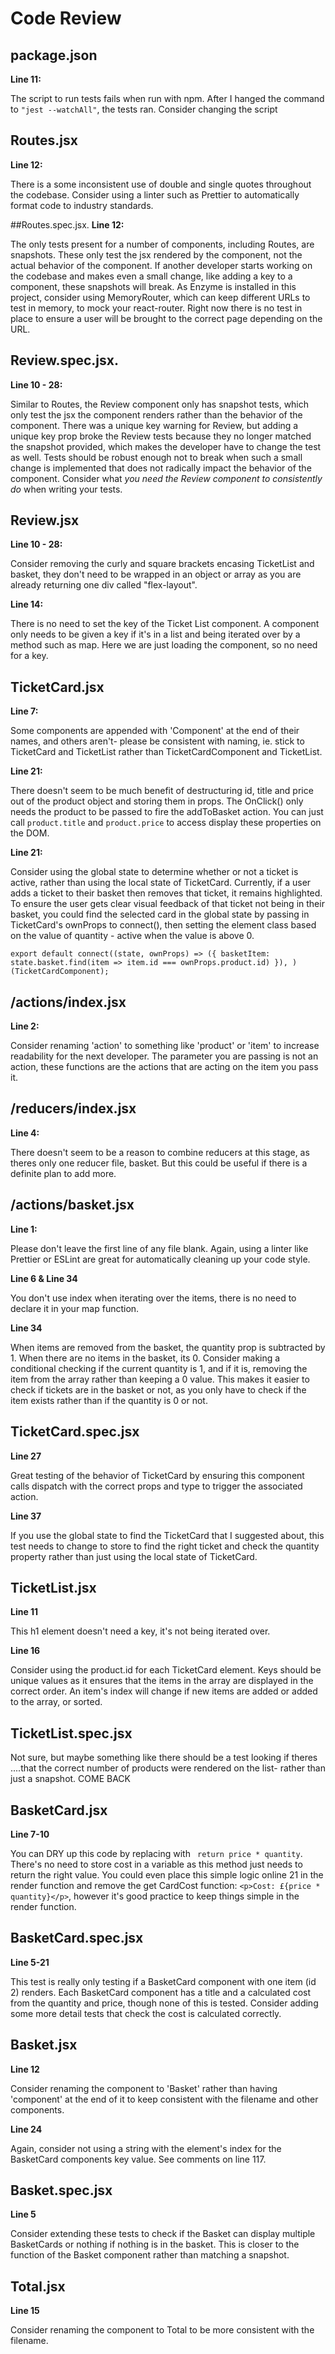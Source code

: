 # Code Review

## package.json
**Line 11:**


The script to run tests fails when run with npm. After I hanged the command to `"jest --watchAll"`, the tests ran. Consider changing the script


## Routes.jsx
**Line 12:** 


There is a some inconsistent use of double and single quotes throughout the codebase. Consider using a linter such as Prettier to automatically format code to industry standards.

##Routes.spec.jsx.
**Line 12:**


The only tests present for a number of components, including Routes, are snapshots. These only test the jsx rendered by the component, not the actual behavior of the component. If another developer starts working on the codebase and makes even a small change, like adding a key to a component, these snapshots will break. As Enzyme is installed in this project, consider using MemoryRouter, which can keep different URLs to test in memory, to mock your react-router. Right now there is no test in place to ensure a user will be brought to the correct page depending on the URL.


## Review.spec.jsx.
**Line 10 - 28:**


Similar to Routes, the Review component only has snapshot tests, which only test the jsx the component renders rather than the behavior of the component. There was a unique key warning for Review, but adding a unique key prop broke the Review tests because they no longer matched the snapshot provided, which makes the developer have to change the test as well. Tests should be robust enough not to break when such a small change is implemented that does not radically impact the behavior of the component. Consider what *you need the Review component to consistently do* when writing your tests.

## Review.jsx
**Line 10 - 28:**


Consider removing the curly and square brackets encasing TicketList and basket, they don't need to be wrapped in an object or array as you are already returning one div called "flex-layout".

**Line 14:**


There is no need to set the key of the Ticket List component. A component only needs to be given a key if it's in a list and being iterated over by a method such as map. Here we are just loading the component, so no need for a key.

## TicketCard.jsx
**Line 7:**


Some components are appended with 'Component' at the end of their names, and others aren't- please be consistent with naming, ie. stick to TicketCard and TicketList rather than TicketCardComponent and TicketList.


**Line 21:**


There doesn't seem to be much benefit of destructuring id, title and price out of the product object and storing them in props. The OnClick() only needs the product to be passed to fire the addToBasket action. You can just call `product.title` and `product.price` to access display these properties on the DOM.

**Line 21:**


Consider using the global state to determine whether or not a ticket is active, rather than using the local state of TicketCard. Currently, if a user adds a ticket to their basket then removes that ticket, it remains highlighted. To ensure the user gets clear visual feedback of that ticket not being in their basket, you could find the selected card in the global state by passing in TicketCard's ownProps to connect(), then setting the element class based on the value of quantity - active when the value is above 0. 


`export default connect((state, ownProps) => ({
    basketItem: state.basket.find(item => item.id === ownProps.product.id)
}),
)(TicketCardComponent);`


## /actions/index.jsx
**Line 2:**

Consider renaming 'action' to something like 'product' or 'item' to increase readability for the next developer. The parameter you are passing is not an action, these functions are the actions that are acting on the item you pass it.

## /reducers/index.jsx
**Line 4:**

There doesn't seem to be a reason to combine reducers at this stage, as theres only one reducer file, basket. But this could be useful if there is a definite plan to add more.

## /actions/basket.jsx
**Line 1:**

Please don't leave the first line of any file blank. Again, using a linter like Prettier or ESLint are great for automatically cleaning up your code style.

**Line 6 & Line 34**


You don't use index when iterating over the items, there is no need to declare it in your map function.


**Line 34**


When items are removed from the basket, the quantity prop is subtracted by 1. When there are no items in the basket, its 0. Consider making a conditional checking if the current quantity is 1, and if it is, removing the item from the array rather than keeping a 0 value. This makes it easier to check if tickets are in the basket or not, as you only have to check if the item exists rather than if the quantity is 0 or not.



## TicketCard.spec.jsx
**Line 27**


Great testing of the behavior of TicketCard by ensuring this component calls dispatch with the correct props and type to trigger the associated action.


**Line 37**


If you use the global state to find the TicketCard that I suggested about, this test needs to change to store to find the right ticket and check the quantity property rather than just using the local state of TicketCard.


## TicketList.jsx
**Line 11**


This h1 element doesn't need a key, it's not being iterated over.

**Line 16**


Consider using the product.id for each TicketCard element. Keys should be unique values as it ensures that the items in the array are displayed in the correct order. An item's index will change if new items are added or added to the array, or sorted. 


## TicketList.spec.jsx
Not sure, but maybe something like there should be a test looking if theres ....that the correct number of products were rendered on the list- rather than just a snapshot. COME BACK



## BasketCard.jsx
**Line 7-10**


You can DRY up this code by replacing with ` return price * quantity`. There's no need to store cost in a variable as this method just needs to return the right value. You could even place this simple logic online 21 in the render function and remove the get CardCost function: `<p>Cost: £{price * quantity}</p>`, however it's good practice to keep things simple in the render function.


## BasketCard.spec.jsx
**Line 5-21**


This test is really only testing if a BasketCard component with one item (id 2) renders. Each BasketCard component has a title and a calculated cost from the quantity and price, though none of this is tested. Consider adding some more detail tests that check the cost is calculated correctly.


## Basket.jsx
**Line 12**


Consider renaming the component to 'Basket' rather than having 'component' at the end of it to keep consistent with the filename and other components. 


**Line 24**


Again, consider not using a string with the element's index for the BasketCard components key value. See comments on line 117. 


## Basket.spec.jsx
**Line 5**

Consider extending these tests to check if the Basket can display multiple BasketCards or nothing if nothing is in the basket. This is closer to the function of the Basket component rather than matching a snapshot. 


## Total.jsx
**Line 15**


Consider renaming the component to Total to be more consistent with the filename.